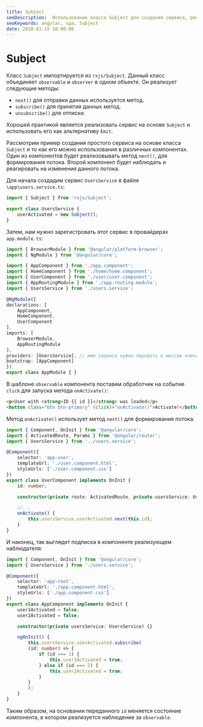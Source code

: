 ```yaml
---
title: Subject
seoDescription:  Использование класса Subject для создания сервиса, реализующего observable и observer в Angular5.
seoKeywords: angular, spa, Subject
date: 2018-01-15 10:00:00
---
```

# Subject

Класс `Subject` импортируется из `rxjs/Subject`. Данный класс объединяет `observable` и `observer` в одном объекте. Он реализует следующие методы:

+ `next()` для отправки данных используется метод.
+ `subscribe()` для принятия данных метод.
+ `unsubscribe()` для отписки.

Хорошей практикой является реализовать сервис на основе `Subject` и использовать его как альтернативу `Emit`.

Рассмотрим пример создания простого сервиса на основе класса `Subject` и то как его можно использования в различных компонентах. Один из компонентов будет реализовывать метод `next()`, для формирования потока. Второй компонент будет наблюдать и реагировать на изменения данного потока.

Для начала создадим сервис `UsersService` в файле `\app\users.service.ts`:

```typescript
import { Subject } from 'rxjs/Subject';

export class UsersService {
    userActivated = new Subject();
}
```

Затем, нам нужно зарегистровать этот сервис в провайдерах `app.module.ts`:

```typescript
import { BrowserModule } from '@angular/platform-browser';
import { NgModule } from '@angular/core';

import { AppComponent } from './app.component';
import { HomeComponent } from './home/home.component';
import { UserComponent } from './user/user.component';
import { AppRoutingModule } from './app-routing.module';
import { UsersService } from './users.service';

@NgModule({
declarations: [
    AppComponent,
    HomeComponent,
    UserComponent
],
imports: [
    BrowserModule,
    AppRoutingModule
],
providers: [UsersService], // имя сервиса нужно передать в массив ключа providers 
bootstrap: [AppComponent]
})
export class AppModule { }
```

В шаблоне `observable` компонента поставим обработчик на событие `click` для запуска метода `onActivate()`:

```html
<p>User with <strong>ID {{ id }}</strong> was loaded</p>
<button class="btn btn-primary" (click)="onActivate()">Activate!</button>
```

Метод `onActivate()` использует метод `next()` для формирования потока:

```typescript
import { Component, OnInit } from '@angular/core';
import { ActivatedRoute, Params } from '@angular/router';
import { UsersService } from '../users.service';

@Component({
    selector: 'app-user',
    templateUrl: './user.component.html',
    styleUrls: ['./user.component.css']
})
export class UserComponent implements OnInit {
    id: number;

    constructor(private route: ActivatedRoute, private usersService: UsersService) { }

    //...
    onActivate() {
        this.usersService.userActivated.next(this.id);
    }
}
```

И наконец, так выглядит подписка в компоненте реализующем наблюдателя:

```typescript
import { Component, OnInit } from '@angular/core';
import { UsersService } from './users.service';

@Component({
    selector: 'app-root',
    templateUrl: './app.component.html',
    styleUrls: ['./app.component.css']
})
export class AppComponent implements OnInit {
    user1Activated = false;
    user2Activated = false;

    constructor(private usersService: UsersService) {}

    ngOnInit() {
        this.usersService.userActivated.subscribe(
        (id: number) => {
            if (id === 1) {
                this.user1Activated = true;
            } else if (id === 2) {
                this.user2Activated = true;
            }
        }
        );
    }
}
```

Таким образом, на основании переданного `id` меняется состояние компонента, в котором реализуется наблюдение за `observable`.
